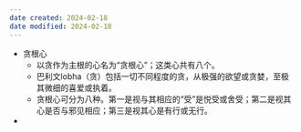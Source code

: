 ```yaml
---
date created: 2024-02-18
date modified: 2024-02-18
---
```

- 贪根心
    - 以贪作为主根的心名为“贪根心”；这类心共有八个。
    - 巴利文lobha（贪）包括一切不同程度的贪，从极强的欲望或贪婪，至极其微细的喜爱或执着。
    - 贪根心可分为八种。第一是视与其相应的“受”是悦受或舍受；第二是视其心是否与邪见相应；第三是视其心是有行或无行。
- 
